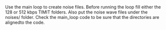 Use the main loop to create noise files. Before running the loop fill either the 128 or 512 kbps TIMIT folders. Also put the noise wave files under the noises/ folder. Check the main_loop code to be sure that the directories are alignedto the code.